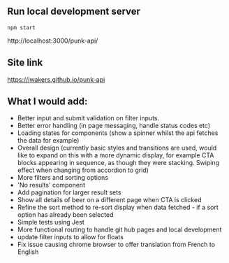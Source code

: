 ## Run local development server

`npm start`

http://localhost:3000/punk-api/

## Site link

https://jwakers.github.io/punk-api

## What I would add:

- Better input and submit validation on filter inputs.
- Better error handling (in page messaging, handle status codes etc)
- Loading states for components (show a spinner whilst the api fetches the data for example)
- Overall design (currently basic styles and transitions are used, would like to expand on this with a more dynamic display, for example CTA blocks appearing in sequence, as though they were stacking. Swiping effect when changing from accordion to grid)
- More filters and sorting options
- 'No results' component
- Add pagination for larger result sets
- Show all details of beer on a different page when CTA is clicked
- Refine the sort method to re-sort display when data fetched - if a sort option has already been selected
- Simple tests using Jest
- More functional routing to handle git hub pages and local development
- update filter inputs to allow for floats
- Fix issue causing chrome browser to offer translation from French to English
